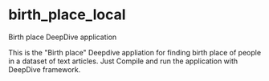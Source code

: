# birth_place_local
Birth place DeepDive application

This is the "Birth place" Deepdive appliation for finding birth place of people in a dataset of text articles.
Just Compile and run the application with DeepDive framework.
